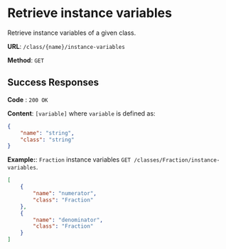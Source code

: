 # Retrieve instance variables
Retrieve instance variables of a given class.

**URL**: `/class/{name}/instance-variables`

**Method**: `GET`

## Success Responses

**Code** : `200 OK`

**Content**: `[variable]` where `variable` is defined as:
```json
{
    "name": "string",
    "class": "string"
}
```

**Example:**: `Fraction` instance variables `GET /classes/Fraction/instance-variables`.
```json
[
    {
        "name": "numerator",
        "class": "Fraction"
    },
    {
        "name": "denominator",
        "class": "Fraction"
    }
]
```